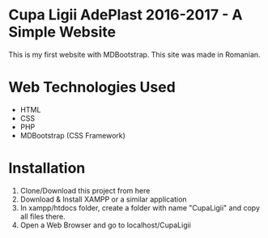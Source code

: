 # Cupa Ligii AdePlast 2016-2017 - A Simple Website
This is my first website with MDBootstrap. This site was made in Romanian.
# Web Technologies Used
* HTML
* CSS
* PHP
* MDBootstrap (CSS Framework)
# Installation
1. Clone/Download this project from here
2. Download & Install XAMPP or a similar application
3. In xampp/htdocs folder, create a folder with name "CupaLigii" and copy all files there.
4. Open a Web Browser and go to localhost/CupaLigii 
